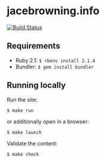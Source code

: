 # jacebrowning.info

[![Build Status](https://travis-ci.org/jacebrowning/info.svg?branch=master)](https://travis-ci.org/jacebrowning/info)

## Requirements

* Ruby 2.1: `$ rbenv install 2.1.4`
* Bundler: `$ gem install bundler`

## Running locally

Run the site:

```
$ make run
```

or additionally open in a browser:

```
$ make launch
```

Validate the content:

```
$ make check
```

